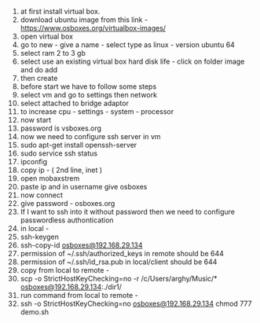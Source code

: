 1) at first install virtual box.
2) download ubuntu image from this link - https://www.osboxes.org/virtualbox-images/
3) open virtual box 
4) go to new - give a name - select type as linux - version ubuntu 64
5) select ram 2 to 3 gb
6) select use an existing virtual box hard disk life - click on folder image and do add
7) then create
8) before start we have to follow some steps
9) select vm and go to settings then network
10) select attached to bridge adaptor
11) to increase cpu - settings - system - processor
12) now start
13) password is vsboxes.org
14) now we need to configure ssh server in vm
15) sudo apt-get install openssh-server
16) sudo service ssh status
17) ipconfig
18) copy ip - ( 2nd line, inet )
19) open mobaxstrem
20) paste ip and in username give osboxes
21) now connect
22) give password - osboxes.org
23) If I want to ssh into it without password then we need to configure passwordless authontication
24) in local -  
25) ssh-keygen
26) ssh-copy-id osboxes@192.168.29.134
27) permission of ~/.ssh/authorized_keys in remote should be 644
28) permission of ~/.ssh/id_rsa.pub in local/client should be 644
29) copy from local to remote -
31) scp -o StrictHostKeyChecking=no -r /c/Users/arghy/Music/* osboxes@192.168.29.134:./dir1/
32) run command from local to remote -
33) ssh -o StrictHostKeyChecking=no osboxes@192.168.29.134 chmod 777 demo.sh

